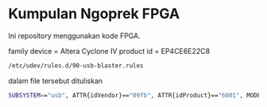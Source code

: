 # Kumpulan Ngoprek FPGA

Ini repository menggunakan kode FPGA.

family device = Altera Cyclone IV
product id = EP4CE6E22C8

```bash
/etc/udev/rules.d/90-usb-blaster.rules
```
dalam file tersebut dituliskan 

```bash
SUBSYSTEM=="usb", ATTR{idVendor}=="09fb", ATTR{idProduct}=="6001", MODE=="0666"

```
